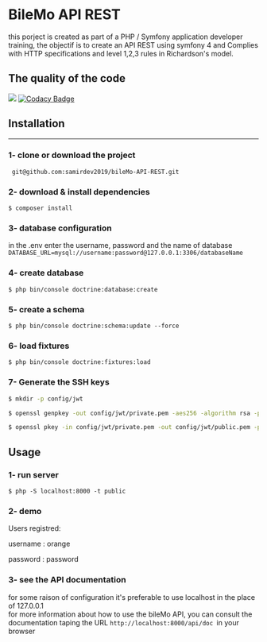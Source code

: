 # BileMo API REST 

this porject is created as part of a PHP / Symfony application developer training, the objectif is to create an API REST using symfony 4 and Complies with HTTP specifications and level 1,2,3 rules in Richardson's model.

## The quality of the code
<a href="https://codeclimate.com/github/samirdev2019/bileMo-API-REST/maintainability"><img src="https://api.codeclimate.com/v1/badges/ca14c014041769a1d21a/maintainability" /></a>
[![Codacy Badge](https://api.codacy.com/project/badge/Grade/a470ddf8a6724ec5822839c55ce22380)](https://www.codacy.com/manual/samirdev2019/bileMo-API-REST?utm_source=github.com&amp;utm_medium=referral&amp;utm_content=samirdev2019/bileMo-API-REST&amp;utm_campaign=Badge_Grade)

## Installation
____________________
### 1- clone or download the project 
`` git@github.com:samirdev2019/bileMo-API-REST.git``
### 2- download & install dependencies 
``` $ composer install ```
### 3- database configuration
in the .env enter the username, password and the name of database
`` DATABASE_URL=mysql://username:password@127.0.0.1:3306/databaseName ``

### 4- create database
`` $ php bin/console doctrine:database:create ``
### 5- create a schema 
``` $ php bin/console doctrine:schema:update --force ```

### 6- load fixtures

``` $ php bin/console doctrine:fixtures:load ```
### 7-  Generate the SSH keys
``` bash
$ mkdir -p config/jwt

$ openssl genpkey -out config/jwt/private.pem -aes256 -algorithm rsa -pkeyopt rsa_keygen_bits:4096

$ openssl pkey -in config/jwt/private.pem -out config/jwt/public.pem -pubout
```
## Usage

### 1- run server 
`` $ php -S localhost:8000 -t public ``
### 2- demo
 Users registred:</h>

<p>username : orange</p>
<p>password : password </p>

### 3- see the API documentation 
for some raison of configuration it's preferable to use localhost in the place of 127.0.0.1  
for more information about how to use the bileMo API, you can consult the documentation taping the URL
``http://localhost:8000/api/doc ``in your browser
